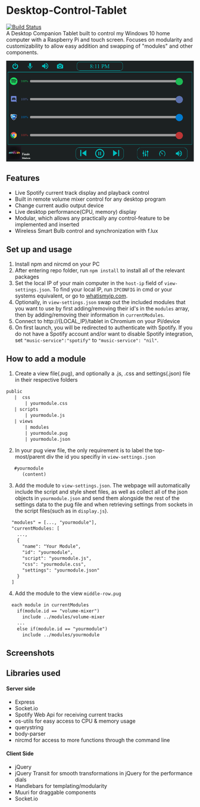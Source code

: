 # Desktop-Control-Tablet
[![Build Status](https://travis-ci.com/gannonprudhomme/Desktop-Control-Tablet.svg?branch=master)](https://travis-ci.com/gannonprudhomme/Desktop-Control-Tablet) <br>
A Desktop Companion Tablet built to control my Windows 10 home computer with a Raspberry Pi and touch screen. Focuses on modularity and customizability to allow easy addition and swapping of "modules" and other components.

![Screenshot](screenshots/screenshot1.png)

## Features
- Live Spotify current track display and playback control
- Built in remote volume mixer control for any desktop program
- Change current audio output device
- Live desktop performance(CPU, memory) display
- Modular, which allows any practically any control-feature to be implemented and inserted
- Wireless Smart Bulb control and synchronization with f.lux

## Set up and usage
1) Install npm and nircmd on your PC
2) After entering repo folder, run ```npm install``` to install all of the relevant packages
3) Set the local IP of your main computer in the `host-ip` field of ```view-settings.json```. To find your local IP, run ```IPCONFIG``` in cmd or your systems equivalent, or go to [whatismyip.com](http://whatismyip.com).
4) Optionally, in ```view-settings.json``` swap out the included modules that you want to use by first adding/removing their id's in the `modules` array, then by adding/removing their information in `currentModules`.
4) Connect to http://{LOCAL_IP}/tablet in Chromium on your Pi/device
5) On first launch, you will be redirected to authenticate with Spotify. If you do not have a Spotify account and/or want to disable Spotify integration, set `"music-service":"spotify"` to `"music-service": "nil"`.

## How to add a module
1) Create a view file(.pug), and optionally a .js, .css and settings(.json) file in their respective folders
```
public
   |  css
       | yourmodule.css
   | scripts
       | yourmodule.js
   | views
       | modules
       | yourmodule.pug
       | yourmodule.json
```
2) In your pug view file, the only requirement is to label the top-most/parent div the id you specifiy in ```view-settings.json```
```pug
   #yourmodule
      (content)
```

3) Add the module to ```view-settings.json```. The webpage will automatically include the script and style sheet files, as well as collect all of the json objects in ```yourmodule.json``` and send them alongside the rest of the settings data to the pug file and when retrieving settings from sockets in the script files(such as in ```display.js```).
```
  "modules" = [..., "yourmodule"],
  "currentModules: [
    ...,
    {
      "name": "Your Module",
      "id": "yourmodule",
      "script": "yourmodule.js",
      "css": "yourmodule.css",
      "settings": "yourmodule.json"
    }
  ]
```
4) Add the module to the view ```middle-row.pug``` 
```pug
  each module in currentModules
    if(module.id == "volume-mixer")
      include ../modules/volume-mixer
    ...
    else if(module.id == "yourmodule")
      include ../modules/yourmodule
```

## Screenshots

## Libraries used
  #### Server side
  - Express
  - Socket.io
  - Spotify Web Api for receiving current tracks
  - os-utils for easy access to CPU & memory usage
  - querystring
  - body-parser
  - nircmd for access to more functions through the command line

  
  #### Client Side
  - jQuery
  - jQuery Transit for smooth transformations in jQuery for the performance dials
  - Handlebars for templating/modularity
  - Muuri for draggable components
  - Socket.io
